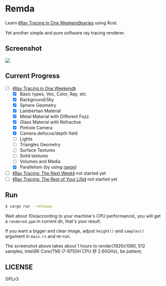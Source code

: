 # Remda

Learn [《Ray Tracing in One Weekend》series][book-series] using Rust.

Yet another simple and pure software ray tracing renderer.

## Screenshot

![][screenshot]

## Current Progress

- [ ] [《Ray Tracing in One Weekend》][book-1]
    - [x] Basic types, Vec, Color, Ray, etc
    - [x] Background/Sky
    - [x] Sphere Geometry
    - [x] Lambertian Material
    - [x] Metal Material with Different Fuzz
    - [x] Glass Material with Refractive
    - [x] Pinhole Camera
    - [x] Camera defocus/depth field
    - [ ] Lights
    - [ ] Triangles Geometry
    - [ ] Surface Textures
    - [ ] Solid textures
    - [ ] Volumes and Media
    - [x] Parallelism (by using [rayon][rayon-crates-io])
- [ ] [《Ray Tracing: The Next Week》][book-2] not started yet
- [ ] [《Ray Tracing: The Rest of Your Life》][book-3] not started yet

## Run

```bash
$ cargo run --release
```

Wait about 10s(according to your machine's CPU performance), you will get a `rendered.ppm` in current dir, that's your result.

If you want a bigger and clear image, adjust `height()` and `samples()` argument in `main.rs` and re-run.

The screenshot above takes about 1 hours to render(1920x1080, 512 samples, Intel(R) Core(TM) i7-9750H CPU @ 2.60GHz), be patient;

## LICENSE

GPLv3

[book-series]: https://raytracing.github.io/
[book-1]: https://raytracing.github.io/books/RayTracingInOneWeekend.html
[book-2]: https://raytracing.github.io/books/RayTracingTheNextWeek.html
[book-3]: https://raytracing.github.io/books/RayTracingTheRestOfYourLife.html
[screenshot]: https://rikka.7sdre.am/files/a3618879-cf94-4ecd-b381-6b9d7e7f34a5.png
[rayon-crates-io]: https://crates.io/crates/rayon
